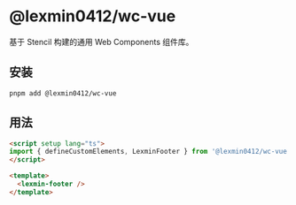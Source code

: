 # @lexmin0412/wc-vue

基于 Stencil 构建的通用 Web Components 组件库。

## 安装

```shell
pnpm add @lexmin0412/wc-vue
```

## 用法

```html
<script setup lang="ts">
import { defineCustomElements, LexminFooter } from '@lexmin0412/wc-vue';
</script>

<template>
  <lexmin-footer />
</template>
```
